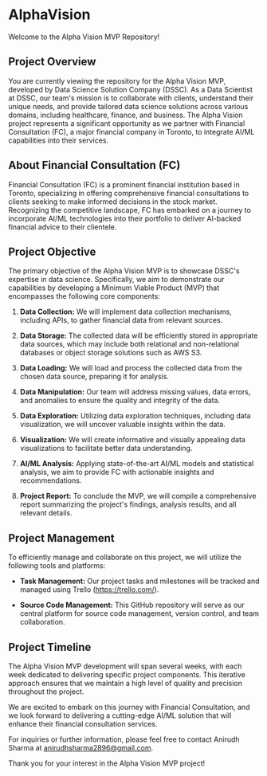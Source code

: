 # AlphaVision

Welcome to the Alpha Vision MVP Repository!


## Project Overview

You are currently viewing the repository for the Alpha Vision MVP, developed by Data Science Solution Company (DSSC). As a Data Scientist at DSSC, our team's mission is to collaborate with clients, understand their unique needs, and provide tailored data science solutions across various domains, including healthcare, finance, and business. The Alpha Vision project represents a significant opportunity as we partner with Financial Consultation (FC), a major financial company in Toronto, to integrate AI/ML capabilities into their services.

## About Financial Consultation (FC)

Financial Consultation (FC) is a prominent financial institution based in Toronto, specializing in offering comprehensive financial consultations to clients seeking to make informed decisions in the stock market. Recognizing the competitive landscape, FC has embarked on a journey to incorporate AI/ML technologies into their portfolio to deliver AI-backed financial advice to their clientele.

## Project Objective

The primary objective of the Alpha Vision MVP is to showcase DSSC's expertise in data science. Specifically, we aim to demonstrate our capabilities by developing a Minimum Viable Product (MVP) that encompasses the following core components:

1. **Data Collection:** We will implement data collection mechanisms, including APIs, to gather financial data from relevant sources.

2. **Data Storage:** The collected data will be efficiently stored in appropriate data sources, which may include both relational and non-relational databases or object storage solutions such as AWS S3.

3. **Data Loading:** We will load and process the collected data from the chosen data source, preparing it for analysis.

4. **Data Manipulation:** Our team will address missing values, data errors, and anomalies to ensure the quality and integrity of the data.

5. **Data Exploration:** Utilizing data exploration techniques, including data visualization, we will uncover valuable insights within the data.

6. **Visualization:** We will create informative and visually appealing data visualizations to facilitate better data understanding.

7. **AI/ML Analysis:** Applying state-of-the-art AI/ML models and statistical analysis, we aim to provide FC with actionable insights and recommendations.

8. **Project Report:** To conclude the MVP, we will compile a comprehensive report summarizing the project's findings, analysis results, and all relevant details.

## Project Management

To efficiently manage and collaborate on this project, we will utilize the following tools and platforms:

- **Task Management:** Our project tasks and milestones will be tracked and managed using Trello (https://trello.com/).

- **Source Code Management:** This GitHub repository will serve as our central platform for source code management, version control, and team collaboration.

## Project Timeline

The Alpha Vision MVP development will span several weeks, with each week dedicated to delivering specific project components. This iterative approach ensures that we maintain a high level of quality and precision throughout the project.

We are excited to embark on this journey with Financial Consultation, and we look forward to delivering a cutting-edge AI/ML solution that will enhance their financial consultation services.

For inquiries or further information, please feel free to contact Anirudh Sharma at anirudhsharma2896@gmail.com.

Thank you for your interest in the Alpha Vision MVP project!
